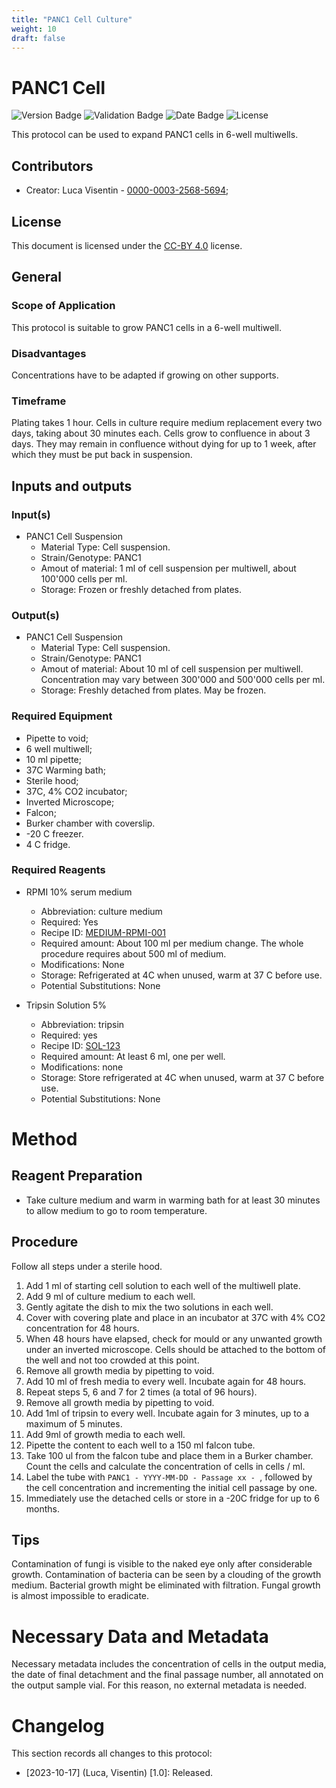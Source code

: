 ```yaml
---
title: "PANC1 Cell Culture"
weight: 10
draft: false
---
```


# PANC1 Cell 
![Version Badge](https://img.shields.io/badge/Version-0.1-blue)
![Validation Badge](https://img.shields.io/badge/Validation-Unvalidated-red)
![Date Badge](https://img.shields.io/badge/Released-2023--10--12-blue)
![License](https://img.shields.io/github/license/TCP-Lab/handbook)

This protocol can be used to expand PANC1 cells in 6-well multiwells.

## Contributors
- Creator: Luca Visentin - [0000-0003-2568-5694](https://orcid.org/0000-0003-2568-5694);

## License
This document is licensed under the 
[CC-BY 4.0](https://creativecommons.org/licenses/by/4.0/) license.

## General
### Scope of Application
This protocol is suitable to grow PANC1 cells in a 6-well multiwell.

### Disadvantages
Concentrations have to be adapted if growing on other supports.

### Timeframe
Plating takes 1 hour.
Cells in culture require medium replacement every two days, taking about 30 minutes each.
Cells grow to confluence in about 3 days.
They may remain in confluence without dying for up to 1 week, after which they
must be put back in suspension.

## Inputs and outputs
### Input(s)
- PANC1 Cell Suspension
  - Material Type: Cell suspension.
  - Strain/Genotype: PANC1
  - Amout of material: 1 ml of cell suspension per multiwell, about 100'000 cells per ml.
  - Storage: Frozen or freshly detached from plates.

### Output(s)
- PANC1 Cell Suspension
  - Material Type: Cell suspension.
  - Strain/Genotype: PANC1
  - Amout of material: About 10 ml of cell suspension per multiwell.
    Concentration may vary between 300'000 and 500'000 cells per ml.
  - Storage: Freshly detached from plates. May be frozen.

### Required Equipment
- Pipette to void;
- 6 well multiwell;
- 10 ml pipette;
- 37C Warming bath;
- Sterile hood;
- 37C, 4% CO2 incubator;
- Inverted Microscope;
- Falcon;
- Burker chamber with coverslip. 
- -20 C freezer.
- 4 C fridge.

### Required Reagents
- RPMI 10% serum medium
  - Abbreviation: culture medium
  - Required: Yes
  - Recipe ID: [MEDIUM-RPMI-001](https://example.org/)
  - Required amount: About 100 ml per medium change.
    The whole procedure requires about 500 ml of medium.
  - Modifications: None
  - Storage: Refrigerated at 4C when unused, warm at 37 C before use.
  - Potential Substitutions: None

- Tripsin Solution 5%
  - Abbreviation: tripsin
  - Required: yes
  - Recipe ID: [SOL-123](https://example.org/)
  - Required amount: At least 6 ml, one per well.
  - Modifications: none
  - Storage: Store refrigerated at 4C when unused, warm at 37 C before use.
  - Potential Substitutions: None

# Method
## Reagent Preparation
- Take culture medium and warm in warming bath for at least 30 minutes to allow
  medium to go to room temperature.

## Procedure
Follow all steps under a sterile hood.
1. Add 1 ml of starting cell solution to each well of the multiwell plate.
2. Add 9 ml of culture medium to each well.
3. Gently agitate the dish to mix the two solutions in each well.
4. Cover with covering plate and place in an incubator at 37C with 4% CO2
   concentration for 48 hours.
5. When 48 hours have elapsed, check for mould or any unwanted growth under
   an inverted microscope.
   Cells should be attached to the bottom of the well and not too crowded at
   this point.
6. Remove all growth media by pipetting to void.
7. Add 10 ml of fresh media to every well. Incubate again for 48 hours.
8. Repeat steps 5, 6 and 7 for 2 times (a total of 96 hours).
9. Remove all growth media by pipetting to void.
10. Add 1ml of tripsin to every well. Incubate again for 3 minutes, up to a 
    maximum of 5 minutes.
11. Add 9ml of growth media to each well.
12. Pipette the content to each well to a 150 ml falcon tube.
13. Take 100 ul from the falcon tube and place them in a Burker chamber.
    Count the cells and calculate the concentration of cells in cells / ml.
14. Label the tube with `PANC1 - YYYY-MM-DD - Passage xx - `, followed by the
    cell concentration and incrementing the initial cell passage by one.
15. Immediately use the detached cells or store in a -20C fridge for up to
    6 months.

## Tips
Contamination of fungi is visible to the naked eye only after considerable growth.
Contamination of bacteria can be seen by a clouding of the growth medium.
Bacterial growth might be eliminated with filtration.
Fungal growth is almost impossible to eradicate.

# Necessary Data and Metadata
Necessary metadata includes the concentration of cells in the output media,
the date of final detachment and the final passage number, all annotated on
the output sample vial. For this reason, no external metadata is needed.

# Changelog
This section records all changes to this protocol:
- [2023-10-17] (Luca, Visentin) [1.0]: Released.
